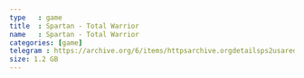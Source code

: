 ```yaml
---
type   : game
title  : Spartan - Total Warrior
name   : Spartan - Total Warrior
categories: [game]
telegram : https://archive.org/6/items/httpsarchive.orgdetailsps2usaredump3/Spartan%20-%20Total%20Warrior.7z
size: 1.2 GB
---
```



